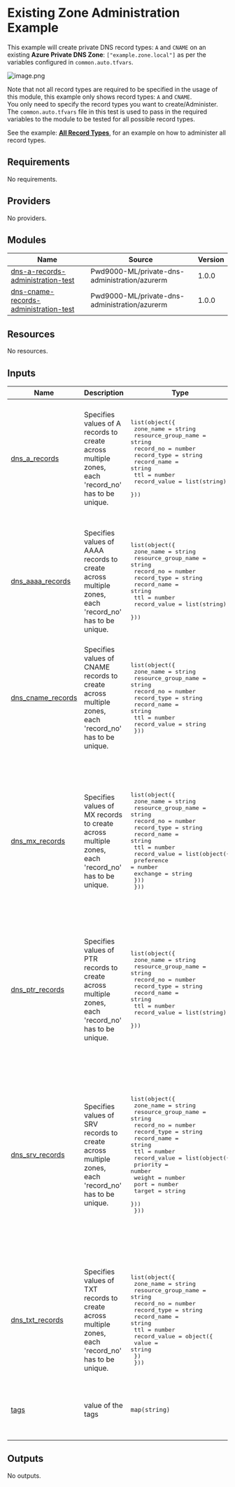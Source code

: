 # Existing Zone Administration Example

This example will create private DNS record types: `A` and `CNAME` on an existing **Azure Private DNS Zone**: `["example.zone.local"]` as per the variables configured in `common.auto.tfvars`.  

![image.png](https://raw.githubusercontent.com/Pwd9000-ML/terraform-azurerm-private-dns-administration/master/assets/example2.png)

Note that not all record types are required to be specified in the usage of this module, this example only shows record types: `A` and `CNAME`.  
You only need to specify the record types you want to create/Administer.  
The `common.auto.tfvars` file in this test is used to pass in the required variables to the module to be tested for all possible record types.  

See the example: **[All Record Types](https://github.com/Pwd9000-ML/terraform-azurerm-private-dns-administration/tree/master/examples/all_record_types)**, for an example on how to administer all record types.  

<!-- BEGIN_TF_DOCS -->
## Requirements

No requirements.

## Providers

No providers.

## Modules

| Name | Source | Version |
|------|--------|---------|
| <a name="module_dns-a-records-administration-test"></a> [dns-a-records-administration-test](#module\_dns-a-records-administration-test) | Pwd9000-ML/private-dns-administration/azurerm | 1.0.0 |
| <a name="module_dns-cname-records-administration-test"></a> [dns-cname-records-administration-test](#module\_dns-cname-records-administration-test) | Pwd9000-ML/private-dns-administration/azurerm | 1.0.0 |

## Resources

No resources.

## Inputs

| Name | Description | Type | Default | Required |
|------|-------------|------|---------|:--------:|
| <a name="input_dns_a_records"></a> [dns\_a\_records](#input\_dns\_a\_records) | Specifies values of A records to create across multiple zones, each 'record\_no' has to be unique. | <pre>list(object({<br>    zone_name           = string<br>    resource_group_name = string<br>    record_no           = number<br>    record_type         = string<br>    record_name         = string<br>    ttl                 = number<br>    record_value        = list(string)<br>  }))</pre> | <pre>[<br>  {<br>    "record_name": "testA1",<br>    "record_no": 1,<br>    "record_type": "A",<br>    "record_value": [<br>      "10.0.1.10"<br>    ],<br>    "resource_group_name": "rg-where-zone-is-located",<br>    "ttl": 300,<br>    "zone_name": "myorg.zone.local"<br>  }<br>]</pre> | no |
| <a name="input_dns_aaaa_records"></a> [dns\_aaaa\_records](#input\_dns\_aaaa\_records) | Specifies values of AAAA records to create across multiple zones, each 'record\_no' has to be unique. | <pre>list(object({<br>    zone_name           = string<br>    resource_group_name = string<br>    record_no           = number<br>    record_type         = string<br>    record_name         = string<br>    ttl                 = number<br>    record_value        = list(string)<br>  }))</pre> | <pre>[<br>  {<br>    "record_name": "testAAAA1",<br>    "record_no": 1,<br>    "record_type": "AAAA",<br>    "record_value": [<br>      "fd5d:70bc:930e:d008:0000:0000:0000:7334"<br>    ],<br>    "resource_group_name": "rg-where-zone-is-located",<br>    "ttl": 300,<br>    "zone_name": "myorg.zone.local"<br>  }<br>]</pre> | no |
| <a name="input_dns_cname_records"></a> [dns\_cname\_records](#input\_dns\_cname\_records) | Specifies values of CNAME records to create across multiple zones, each 'record\_no' has to be unique. | <pre>list(object({<br>    zone_name           = string<br>    resource_group_name = string<br>    record_no           = number<br>    record_type         = string<br>    record_name         = string<br>    ttl                 = number<br>    record_value        = string<br>  }))</pre> | <pre>[<br>  {<br>    "record_name": "msservice1",<br>    "record_no": 1,<br>    "record_type": "CNAME",<br>    "record_value": "contoso.com",<br>    "resource_group_name": "rg-where-zone-is-located",<br>    "ttl": 300,<br>    "zone_name": "myorg.zone.local"<br>  }<br>]</pre> | no |
| <a name="input_dns_mx_records"></a> [dns\_mx\_records](#input\_dns\_mx\_records) | Specifies values of MX records to create across multiple zones, each 'record\_no' has to be unique. | <pre>list(object({<br>    zone_name           = string<br>    resource_group_name = string<br>    record_no           = number<br>    record_type         = string<br>    record_name         = string<br>    ttl                 = number<br>    record_value = list(object({<br>      preference = number<br>      exchange   = string<br>    }))<br>  }))</pre> | <pre>[<br>  {<br>    "record_name": "exchange1",<br>    "record_no": 1,<br>    "record_type": "MX",<br>    "record_value": [<br>      {<br>        "exchange": "mx1.contoso.com",<br>        "preference": 10<br>      },<br>      {<br>        "exchange": "backupmx.contoso.com",<br>        "preference": 20<br>      }<br>    ],<br>    "resource_group_name": "rg-where-zone-is-located",<br>    "ttl": 300,<br>    "zone_name": "myorg.zone.local"<br>  }<br>]</pre> | no |
| <a name="input_dns_ptr_records"></a> [dns\_ptr\_records](#input\_dns\_ptr\_records) | Specifies values of PTR records to create across multiple zones, each 'record\_no' has to be unique. | <pre>list(object({<br>    zone_name           = string<br>    resource_group_name = string<br>    record_no           = number<br>    record_type         = string<br>    record_name         = string<br>    ttl                 = number<br>    record_value        = list(string)<br>  }))</pre> | <pre>[<br>  {<br>    "record_name": "15",<br>    "record_no": 1,<br>    "record_type": "PTR",<br>    "record_value": [<br>      "test.example.com"<br>    ],<br>    "resource_group_name": "rg-where-zone-is-located",<br>    "ttl": 300,<br>    "zone_name": "myorg.zone.local"<br>  }<br>]</pre> | no |
| <a name="input_dns_srv_records"></a> [dns\_srv\_records](#input\_dns\_srv\_records) | Specifies values of SRV records to create across multiple zones, each 'record\_no' has to be unique. | <pre>list(object({<br>    zone_name           = string<br>    resource_group_name = string<br>    record_no           = number<br>    record_type         = string<br>    record_name         = string<br>    ttl                 = number<br>    record_value = list(object({<br>      priority = number<br>      weight   = number<br>      port     = number<br>      target   = string<br>    }))<br>  }))</pre> | <pre>[<br>  {<br>    "record_name": "testSRV",<br>    "record_no": 1,<br>    "record_type": "SRV",<br>    "record_value": [<br>      {<br>        "port": 8080,<br>        "priority": 1,<br>        "target": "target1.contoso.com",<br>        "weight": 5<br>      },<br>      {<br>        "port": 8080,<br>        "priority": 10,<br>        "target": "target2.contoso.com",<br>        "weight": 10<br>      }<br>    ],<br>    "resource_group_name": "rg-where-zone-is-located",<br>    "ttl": 300,<br>    "zone_name": "myorg.zone.local"<br>  }<br>]</pre> | no |
| <a name="input_dns_txt_records"></a> [dns\_txt\_records](#input\_dns\_txt\_records) | Specifies values of TXT records to create across multiple zones, each 'record\_no' has to be unique. | <pre>list(object({<br>    zone_name           = string<br>    resource_group_name = string<br>    record_no           = number<br>    record_type         = string<br>    record_name         = string<br>    ttl                 = number<br>    record_value = object({<br>      value = string<br>    })<br>  }))</pre> | <pre>[<br>  {<br>    "record_name": "testTXT1",<br>    "record_no": 1,<br>    "record_type": "TXT",<br>    "record_value": {<br>      "value": "v=spf1 mx ~all"<br>    },<br>    "resource_group_name": "rg-where-zone-is-located",<br>    "ttl": 300,<br>    "zone_name": "myorg.zone.local"<br>  }<br>]</pre> | no |
| <a name="input_tags"></a> [tags](#input\_tags) | value of the tags | `map(string)` | <pre>{<br>  "Author": "Marcel Lupo",<br>  "Description": "Automated test for DNS administration module.",<br>  "GitHub": "https://registry.terraform.io/modules/Pwd9000-ML/private-dns-administration/azurerm/latest",<br>  "Terraform": "True"<br>}</pre> | no |

## Outputs

No outputs.
<!-- END_TF_DOCS -->
